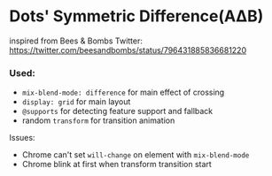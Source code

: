 # Dots' Symmetric Difference(AΔB)

inspired from Bees & Bombs Twitter: <https://twitter.com/beesandbombs/status/796431885836681220>

### Used:

* `mix-blend-mode: difference` for main effect of crossing
* `display: grid` for main layout
* `@supports` for detecting feature support and fallback
* random `transform` for transition animation

Issues:

* Chrome can't set `will-change` on element with `mix-blend-mode`
* Chrome blink at first when transform transition start
